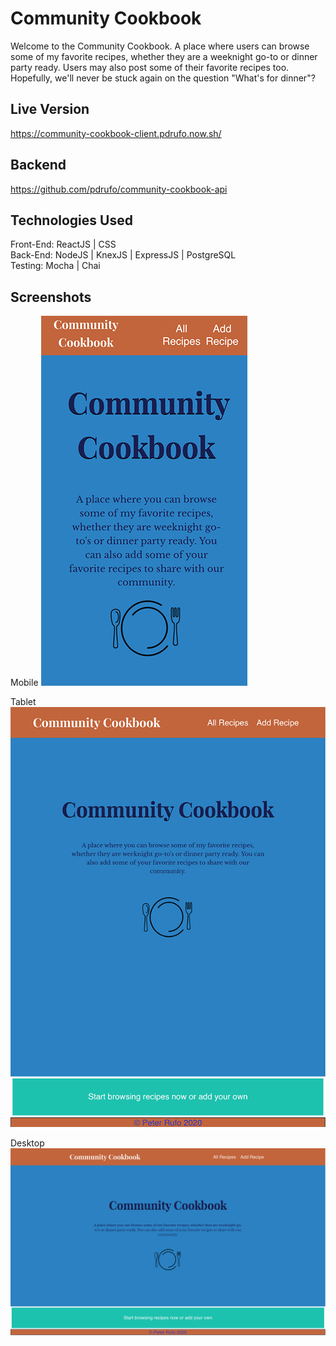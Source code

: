 # Community Cookbook
Welcome to the Community Cookbook. A place where users can browse some of my favorite recipes, whether they are a weeknight go-to or dinner party ready. Users may also post some of their favorite recipes too. Hopefully, we'll never be stuck again on the question "What's for dinner"?

## Live Version
https://community-cookbook-client.pdrufo.now.sh/

## Backend
https://github.com/pdrufo/community-cookbook-api

## Technologies Used
Front-End: ReactJS | CSS <br/>
Back-End: NodeJS | KnexJS | ExpressJS | PostgreSQL <br/>
Testing: Mocha | Chai <br/>

## Screenshots
Mobile
![Mobile](https://github.com/pdrufo/community-cookbook-client/blob/master/src/Images/mobile.png) 

Tablet
![Tablet](https://github.com/pdrufo/community-cookbook-client/blob/master/src/Images/tablet.png) 

Desktop
![Desktop](https://github.com/pdrufo/community-cookbook-client/blob/master/src/Images/desktop.png) 